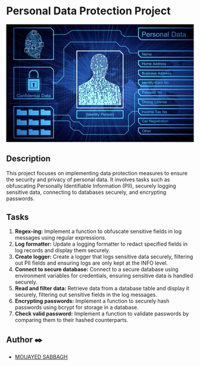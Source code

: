 # Personal Data Protection Project

<img src="image/Personal-data.webp" alt="python-img-project ">

## Description

This project focuses on implementing data protection measures to ensure the security and privacy of personal data. It involves tasks such as obfuscating Personally Identifiable Information (PII), securely logging sensitive data, connecting to databases securely, and encrypting passwords.

## Tasks

1. **Regex-ing:** Implement a function to obfuscate sensitive fields in log messages using regular expressions.
2. **Log formatter:** Update a logging formatter to redact specified fields in log records and display them securely.
3. **Create logger:** Create a logger that logs sensitive data securely, filtering out PII fields and ensuring logs are only kept at the INFO level.
4. **Connect to secure database:** Connect to a secure database using environment variables for credentials, ensuring sensitive data is handled securely.
5. **Read and filter data:** Retrieve data from a database table and display it securely, filtering out sensitive fields in the log messages.
6. **Encrypting passwords:** Implement a function to securely hash passwords using bcrypt for storage in a database.
7. **Check valid password:** Implement a function to validate passwords by comparing them to their hashed counterparts.

## Author ✒️

- [MOUAYED SABBAGH](https://github.com/MOUAYEDSB)

